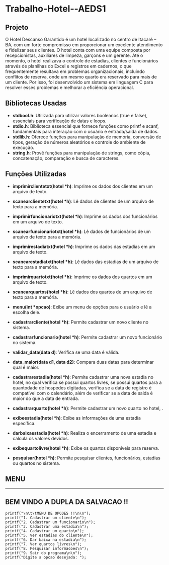 # Trabalho-Hotel--AEDS1

## Projeto
O Hotel Descanso Garantido é um hotel localizado no centro de Itacaré – BA, com um forte compromisso em proporcionar um excelente atendimento e fidelizar seus clientes. O hotel conta com uma equipe composta por recepcionistas, auxiliares de limpeza, garçons e um gerente. Até o momento, o hotel realizava o controle de estadias, clientes e funcionários através de planilhas do Excel e registros em cadernos, o que frequentemente resultava em problemas organizacionais, incluindo conflitos de reserva, onde um mesmo quarto era reservado para mais de um cliente. Por isso, foi desenvolvido um sistema em linguagem C para resolver esses problemas e melhorar a eficiência operacional.

## Bibliotecas Usadas
* **stdbool.h**: Utilizada para utilizar valores booleanos (true e false), essenciais para verificação de datas e loops.
* **stdio.h**: Biblioteca essencial que fornece funções como printf e scanf, fundamentais para interação com o usuário e entrada/saída de dados.
* **stdlib.h**: Oferece funções para manipulação de memória, conversão de tipos, geração de números aleatórios e controle do ambiente de execução.
* **string.h**: Provê funções para manipulação de strings, como cópia, concatenação, comparação e busca de caracteres.

## Funções Utilizadas

* **imprimirclientetxt(hotel *h)**: Imprime os dados dos clientes em um arquivo de texto.

* **scanearclientetxt(hotel *h)**: Lê dados de clientes de um arquivo de texto para a memória.

* **imprimirfuncionariotxt(hotel *h)**: Imprime os dados dos funcionários em um arquivo de texto.

* **scanearfuncionariotxt(hotel *h)**: Lê dados de funcionários de um arquivo de texto para a memória.

* **imprimirestadiatxt(hotel *h)**: Imprime os dados das estadias em um arquivo de texto.

* **scanearestadiatxt(hotel *h)**: Lê dados das estadias de um arquivo de texto para a memória.

* **imprimirquartotxt(hotel *h)**: Imprime os dados dos quartos em um arquivo de texto.

* **scanearquartos(hotel *h)**: Lê dados dos quartos de um arquivo de texto para a memória.

* **menu(int *opcao)**: Exibe um menu de opções para o usuário e lê a escolha dele.

* **cadastrarcliente(hotel *h)**: Permite cadastrar um novo cliente no sistema.

* **cadastrarfuncionario(hotel *h)**: Permite cadastrar um novo funcionário no sistema.

* **validar_data(data d)**: Verifica se uma data é válida.

* **data_maior(data d1, data d2)**: Compara duas datas para determinar qual é maior.

* **cadastrarestadia(hotel *h)**: Permite cadastrar uma nova estadia no hotel, no qual verifica se possui quartos livres, se possui quartos para a quantodade de hospedes digitadas, verifica se a data de registro é compatível com o calendário, além de verificar se a data de saida é maior do que a data de entrada.

* **cadastrarquarto(hotel *h)**: Permite cadastrar um novo quarto no hotel, .

* **exibeestadia(hotel *h)**: Exibe as informações de uma estadia específica.

* **darbaixaestadia(hotel *h)**: Realiza o encerramento de uma estadia e calcula os valores devidos.

* **exibequartolivre(hotel *h)**: Exibe os quartos disponíveis para reserva.

* **pesquisar(hotel *h)**: Permite pesquisar clientes, funcionários, estadias ou quartos no sistema.

## MENU

--------------------------------------------
BEM VINDO A DUPLA DA SALVACAO !!
--------------------------------------------
    printf("\n\t\tMENU DE OPCOES !!\n\n");
    printf("1. Cadastrar um cliente\n");
    printf("2. Cadastrar um funcionario\n");
    printf("3. Cadastrar uma estadia\n");
    printf("4. Cadastrar um quarto\n");
    printf("5. Ver estadias do cliente\n");
    printf("6. Dar baixa na estadia\n");
    printf("7. Ver quartos livres\n");
    printf("8. Pesquisar informacoes\n");
    printf("9. Sair do programa\n\n");
    printf("Digite a opcao desejada: ");




